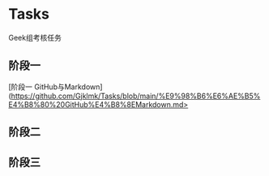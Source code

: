 # Tasks
Geek组考核任务

## 阶段一
[阶段一 GitHub与Markdown](https://github.com/Gjklmk/Tasks/blob/main/%E9%98%B6%E6%AE%B5%E4%B8%80%20GitHub%E4%B8%8EMarkdown.md>
## 阶段二
## 阶段三
